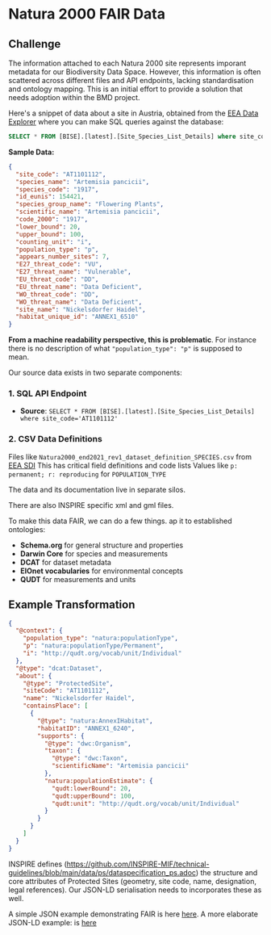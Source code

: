 # Natura 2000 FAIR Data 

## Challenge 
The information attached to each Natura 2000 site represents imporant metadata for our Biodiversity Data Space. 
However, this information is often scattered across different files and API endpoints, 
lacking standardisation and ontology mapping. This is an initial effort to provide a solution that needs adoption within the BMD project.

Here's a snippet of data about a site in Austria, obtained from the [EEA Data Explorer](https://discodata.eea.europa.eu/index.html#) where you can make SQL queries against the database:

```sql
SELECT * FROM [BISE].[latest].[Site_Species_List_Details] where site_code='AT1101112'
```

**Sample Data:**
```json
{
  "site_code": "AT1101112",
  "species_name": "Artemisia pancicii",
  "species_code": "1917",
  "id_eunis": 154421,
  "species_group_name": "Flowering Plants",
  "scientific_name": "Artemisia pancicii",
  "code_2000": "1917",
  "lower_bound": 20,
  "upper_bound": 100,
  "counting_unit": "i",
  "population_type": "p",
  "appears_number_sites": 7,
  "E27_threat_code": "VU",
  "E27_threat_name": "Vulnerable",
  "EU_threat_code": "DD",
  "EU_threat_name": "Data Deficient",
  "WO_threat_code": "DD",
  "WO_threat_name": "Data Deficient",
  "site_name": "Nickelsdorfer Haidel",
  "habitat_unique_id": "ANNEX1_6510"
}
```

**From a machine readability perspective, this is problematic**. For instance there is no description of what `"population_type": "p"` is supposed to mean.


Our source data exists in two separate components:

### 1. SQL API Endpoint
- **Source**: `SELECT * FROM [BISE].[latest].[Site_Species_List_Details] where site_code='AT1101112'`


### 2. CSV Data Definitions  
 Files like `Natura2000_end2021_rev1_dataset_definition_SPECIES.csv` from [EEA SDI](https://sdi.eea.europa.eu/data/5a2409fc-6ded-45d4-a161-5278c3c2e3a7)
 This has critical field definitions and code lists
 Values like `p: permanent; r: reproducing` for `POPULATION_TYPE`

The data and its documentation live in separate silos. 

There are also INSPIRE specific xml and gml files. 


To make this data FAIR, we can do a few things. ap it to established ontologies:

- **Schema.org** for general structure and properties 
- **Darwin Core** for species and measurements  
- **DCAT** for dataset metadata
- **EIOnet vocabularies** for environmental concepts
- **QUDT** for measurements and units

## Example Transformation

```json
{
  "@context": {
    "population_type": "natura:populationType",
    "p": "natura:populationType/Permanent",
    "i": "http://qudt.org/vocab/unit/Individual"
  },
  "@type": "dcat:Dataset",
  "about": {
    "@type": "ProtectedSite",
    "siteCode": "AT1101112",
    "name": "Nickelsdorfer Haidel",
    "containsPlace": [
      {
        "@type": "natura:AnnexIHabitat",
        "habitatID": "ANNEX1_6240",
        "supports": {
          "@type": "dwc:Organism",
          "taxon": {
            "@type": "dwc:Taxon",
            "scientificName": "Artemisia pancicii"
          },
          "natura:populationEstimate": {
            "qudt:lowerBound": 20,
            "qudt:upperBound": 100,
            "qudt:unit": "http://qudt.org/vocab/unit/Individual"
          }
        }
      }
    ]
  }
}
```

INSPIRE defines (https://github.com/INSPIRE-MIF/technical-guidelines/blob/main/data/ps/dataspecification_ps.adoc) the structure and core attributes of Protected Sites (geometry, site code, name, designation, legal references). 
Our JSON-LD serialisation needs to incorporates these as well. 

A simple JSON example demonstrating FAIR is here [here](https://github.com/Biodiversity-Meets-Data/BiodiversityDataSpace/blob/main/bmd-site-example.json).
A more elaborate JSON-LD example: is [here](https://github.com/Biodiversity-Meets-Data/BiodiversityDataSpace/blob/main/AT1101112_FAIR.jsonld)


